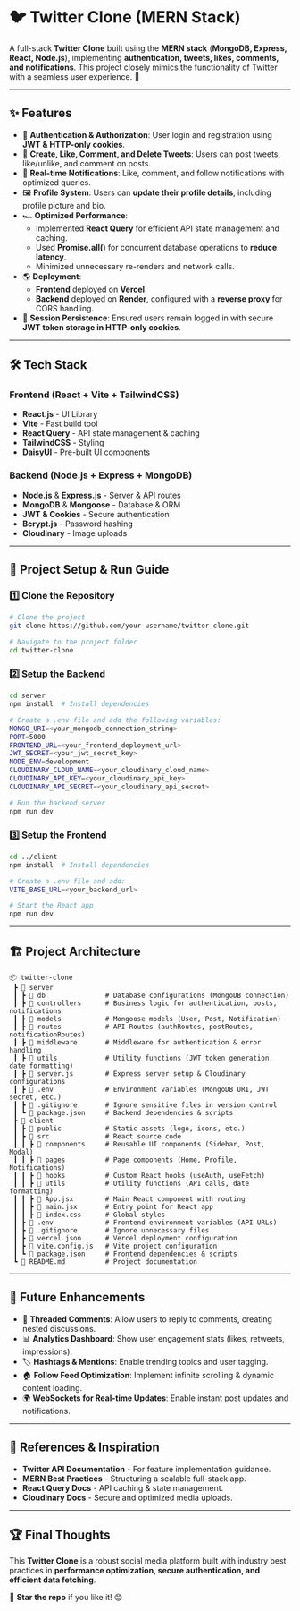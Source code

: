 # 🐦 Twitter Clone (MERN Stack)

A full-stack **Twitter Clone** built using the **MERN stack** (**MongoDB, Express, React, Node.js**), implementing **authentication, tweets, likes, comments, and notifications**. This project closely mimics the functionality of Twitter with a seamless user experience. 🚀

---

## ✨ Features

- 🔐 **Authentication & Authorization**: User login and registration using **JWT & HTTP-only cookies**.
- 📝 **Create, Like, Comment, and Delete Tweets**: Users can post tweets, like/unlike, and comment on posts.
- 🔔 **Real-time Notifications**: Like, comment, and follow notifications with optimized queries.
- 🖼️ **Profile System**: Users can **update their profile details**, including profile picture and bio.
- 🏎️ **Optimized Performance**:
  - Implemented **React Query** for efficient API state management and caching.
  - Used **Promise.all()** for concurrent database operations to **reduce latency**.
  - Minimized unnecessary re-renders and network calls.
- 🌎 **Deployment**:
  - **Frontend** deployed on **Vercel**.
  - **Backend** deployed on **Render**, configured with a **reverse proxy** for CORS handling.
- 🔄 **Session Persistence**: Ensured users remain logged in with secure **JWT token storage in HTTP-only cookies**.

---

## 🛠️ Tech Stack

### **Frontend (React + Vite + TailwindCSS)**
- **React.js** - UI Library
- **Vite** - Fast build tool
- **React Query** - API state management & caching
- **TailwindCSS** - Styling
- **DaisyUI** - Pre-built UI components

### **Backend (Node.js + Express + MongoDB)**
- **Node.js** & **Express.js** - Server & API routes
- **MongoDB** & **Mongoose** - Database & ORM
- **JWT & Cookies** - Secure authentication
- **Bcrypt.js** - Password hashing
- **Cloudinary** - Image uploads

---

## 🚀 Project Setup & Run Guide

### **1️⃣ Clone the Repository**
```sh
# Clone the project
git clone https://github.com/your-username/twitter-clone.git

# Navigate to the project folder
cd twitter-clone
```

### **2️⃣ Setup the Backend**
```sh
cd server
npm install  # Install dependencies

# Create a .env file and add the following variables:
MONGO_URI=<your_mongodb_connection_string>
PORT=5000
FRONTEND_URL=<your_frontend_deployment_url>
JWT_SECRET=<your_jwt_secret_key>
NODE_ENV=development
CLOUDINARY_CLOUD_NAME=<your_cloudinary_cloud_name>
CLOUDINARY_API_KEY=<your_cloudinary_api_key>
CLOUDINARY_API_SECRET=<your_cloudinary_api_secret>

# Run the backend server
npm run dev
```

### **3️⃣ Setup the Frontend**
```sh
cd ../client
npm install  # Install dependencies

# Create a .env file and add:
VITE_BASE_URL=<your_backend_url>

# Start the React app
npm run dev
```

---

## 🏗️ Project Architecture
```
📦 twitter-clone
 ┣ 📂 server
 ┃ ┣ 📂 db               # Database configurations (MongoDB connection)
 ┃ ┣ 📂 controllers      # Business logic for authentication, posts, notifications
 ┃ ┣ 📂 models           # Mongoose models (User, Post, Notification)
 ┃ ┣ 📂 routes           # API Routes (authRoutes, postRoutes, notificationRoutes)
 ┃ ┣ 📂 middleware       # Middleware for authentication & error handling
 ┃ ┣ 📂 utils            # Utility functions (JWT token generation, date formatting)
 ┃ ┣ 📜 server.js        # Express server setup & Cloudinary configurations
 ┃ ┣ 📜 .env             # Environment variables (MongoDB URI, JWT secret, etc.)
 ┃ ┣ 📜 .gitignore       # Ignore sensitive files in version control
 ┃ ┗ 📜 package.json     # Backend dependencies & scripts
 ┣ 📂 client
 ┃ ┣ 📂 public           # Static assets (logo, icons, etc.)
 ┃ ┣ 📂 src              # React source code
 ┃ ┃ ┣ 📂 components     # Reusable UI components (Sidebar, Post, Modal)
 ┃ ┃ ┣ 📂 pages          # Page components (Home, Profile, Notifications)
 ┃ ┃ ┣ 📂 hooks          # Custom React hooks (useAuth, useFetch)
 ┃ ┃ ┣ 📂 utils          # Utility functions (API calls, date formatting)
 ┃ ┃ ┣ 📜 App.jsx        # Main React component with routing
 ┃ ┃ ┣ 📜 main.jsx       # Entry point for React app
 ┃ ┃ ┣ 📜 index.css      # Global styles
 ┃ ┣ 📜 .env             # Frontend environment variables (API URLs)
 ┃ ┣ 📜 .gitignore       # Ignore unnecessary files
 ┃ ┣ 📜 vercel.json      # Vercel deployment configuration
 ┃ ┣ 📜 vite.config.js   # Vite project configuration
 ┃ ┗ 📜 package.json     # Frontend dependencies & scripts
 ┗ 📜 README.md          # Project documentation
```

---

## 🎯 Future Enhancements
- 🧵 **Threaded Comments**: Allow users to reply to comments, creating nested discussions.
- 📊 **Analytics Dashboard**: Show user engagement stats (likes, retweets, impressions).
- 🏷️ **Hashtags & Mentions**: Enable trending topics and user tagging.
- 🏠 **Follow Feed Optimization**: Implement infinite scrolling & dynamic content loading.
- 🌍 **WebSockets for Real-time Updates**: Enable instant post updates and notifications.

---

## 🔗 References & Inspiration
- **Twitter API Documentation** - For feature implementation guidance.
- **MERN Best Practices** - Structuring a scalable full-stack app.
- **React Query Docs** - API caching & state management.
- **Cloudinary Docs** - Secure and optimized media uploads.

---

## 🏆 Final Thoughts
This **Twitter Clone** is a robust social media platform built with industry best practices in **performance optimization, secure authentication, and efficient data fetching**.

🚀 **Star the repo** if you like it! 😊

